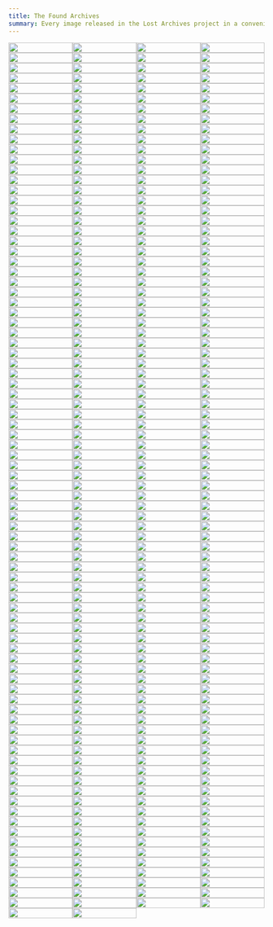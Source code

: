 ```yaml
---
title: The Found Archives
summary: Every image released in the Lost Archives project in a convenient list.
---
```


<style>
.flexer
{
  display: flex;
  flex-direction: row;
  flex-wrap: wrap;
}

.flexer a
{
  flex-basis: 25%;
}

.flexer a img
{
  width: 100%;
  max-width: unset;
  margin: unset;
}

.flexer a
{

  transition: transform 0.2s ease-in-out;
  z-index: 0;
}

.flexer a:hover
{
  transform: scale(1.1);
  z-index: 1;
}
</style>

<div class="flexer">
<a href="https://instagram.com/p/Bwpif1ElJwF/"><img src = "/imgs/insta_images/56905195_328804467780476_155031530092347563_n.webp"></a>
<a href="https://instagram.com/p/Bwm5z06l42H/"><img src = "/imgs/insta_images/58409198_456790251756776_670031078643189384_n.webp"></a>
<a href="https://instagram.com/p/BvCnzZTgCsB/"><img src = "/imgs/insta_images/52823206_648053712290998_8621472121135644426_n.webp"></a>
<a href="https://instagram.com/p/BvAUBfUlwGS/"><img src = "/imgs/insta_images/53541851_373670536789179_7498684184836876343_n.webp"></a>
<a href="https://instagram.com/p/Bu69t5HlwMM/"><img src = "/imgs/insta_images/54512877_2258022000885925_8791528414592468169_n.webp"></a>
<a href="https://instagram.com/p/Bu4V8cYFkkn/"><img src = "/imgs/insta_images/52977317_837790109897010_1704736963351047599_n.webp"></a>
<a href="https://instagram.com/p/Buudf3zFIm2/"><img src = "/imgs/insta_images/52183962_590519481414986_5789382831553490426_n.webp"></a>
<a href="https://instagram.com/p/BuuZnMFFg04/"><img src = "/imgs/insta_images/52008548_2252039605020784_1819611984790468897_n.webp"></a>
<a href="https://instagram.com/p/Buo23A9lAg1/"><img src = "/imgs/insta_images/53520610_392466481530108_3074246285394711603_n.webp"></a>
<a href="https://instagram.com/p/BumgHU7FSfP/"><img src = "/imgs/insta_images/52008554_608994419562653_1408925611483866948_n.webp"></a>
<a href="https://instagram.com/p/BuetvzUFC5v/"><img src = "/imgs/insta_images/51669839_432072400864805_1023034537450639301_n.webp"></a>
<a href="https://instagram.com/p/BuetqMmF0wj/"><img src = "/imgs/insta_images/52369424_1117152728491340_4911231748437854204_n.webp"></a>
<a href="https://instagram.com/p/BuZ3_HEFmlQ/"><img src = "/imgs/insta_images/51953653_558705604607944_4650280110754321715_n.webp"></a>
<a href="https://instagram.com/p/BuWVBeTFhWI/"><img src = "/imgs/insta_images/52014142_409436449882453_8356869980830804786_n.webp"></a>
<a href="https://instagram.com/p/BuUZo2vlcPg/"><img src = "/imgs/insta_images/52011638_432855387255107_4281182330056438868_n.webp"></a>
<a href="https://instagram.com/p/BuMk8xpl5Pc/"><img src = "/imgs/insta_images/51933406_341861129757275_4833489502374798228_n.webp"></a>
<a href="https://instagram.com/p/BuKDbGZF1gn/"><img src = "/imgs/insta_images/51616868_200643200892227_8635687523095744355_n.webp"></a>
<a href="https://instagram.com/p/BuHjQYqF-E5/"><img src = "/imgs/insta_images/52020941_176789883283667_8679584943319341006_n.webp"></a>
<a href="https://instagram.com/p/BuHjH61FMTC/"><img src = "/imgs/insta_images/50952484_346386605963742_5494340560205470983_n.webp"></a>
<a href="https://instagram.com/p/BuChjw1lMD6/"><img src = "/imgs/insta_images/51169612_247937346117751_8829773038208882963_n.webp"></a>
<a href="https://instagram.com/p/Bt6f8AnFmGC/"><img src = "/imgs/insta_images/51150025_2069284236516019_7988819079532704819_n.webp"></a>
<a href="https://instagram.com/p/Bt33hugl05d/"><img src = "/imgs/insta_images/50949779_1397773710370066_2195426094418853493_n.webp"></a>
<a href="https://instagram.com/p/Bty02mYF-HY/"><img src = "/imgs/insta_images/51122835_292064304791483_3266145612647575345_n.webp"></a>
<a href="https://instagram.com/p/BtwOjqJH7dP/"><img src = "/imgs/insta_images/50559206_1041928272676833_7181548528314216848_n.webp"></a>
<a href="https://instagram.com/p/BtoZf29lYlt/"><img src = "/imgs/insta_images/50250889_284774578826462_1155155680623090479_n.webp"></a>
<a href="https://instagram.com/p/BtjR17hA7FS/"><img src = "/imgs/insta_images/50117165_2212248702351579_6020143229159540479_n.webp"></a>
<a href="https://instagram.com/p/BtghaRsgBY2/"><img src = "/imgs/insta_images/51165161_140970060257734_4183668887259992839_n.webp"></a>
<a href="https://instagram.com/p/BteMjB9n410/"><img src = "/imgs/insta_images/50170735_695284370873240_8235718966894582387_n.webp"></a>
<a href="https://instagram.com/p/BtWXMWZjHrw/"><img src = "/imgs/insta_images/49401276_1244572129013797_4135144684913830991_n.webp"></a>
<a href="https://instagram.com/p/BtT1w-3AMWn/"><img src = "/imgs/insta_images/50634438_378007673013342_6205314773727179853_n.webp"></a>
<a href="https://instagram.com/p/BtRLhuwAc6N/"><img src = "/imgs/insta_images/49933404_2286941968255843_8976291319356992861_n.webp"></a>
<a href="https://instagram.com/p/BtOmESiFJVu/"><img src = "/imgs/insta_images/49907369_370802640415642_3797636859657816002_n.webp"></a>
<a href="https://instagram.com/p/BtMLWdBHlwh/"><img src = "/imgs/insta_images/49468930_486181941913322_7319996000073815292_n.webp"></a>
<a href="https://instagram.com/p/BtEP-yvDgDx/"><img src = "/imgs/insta_images/49732057_255994098630308_1879029295904547041_n.webp"></a>
<a href="https://instagram.com/p/BtBtz1ljK37/"><img src = "/imgs/insta_images/50840172_313441865951385_6994349816176760461_n.webp"></a>
<a href="https://instagram.com/p/Bs_cNlDjgbB/"><img src = "/imgs/insta_images/49671637_227858444824091_2808999717874118265_n.webp"></a>
<a href="https://instagram.com/p/Bs8s2I8DTc5/"><img src = "/imgs/insta_images/49401284_383257089144760_4455289512044497920_n.webp"></a>
<a href="https://instagram.com/p/Bs6FHM1j6zl/"><img src = "/imgs/insta_images/50221224_1979215965508847_6581804625219147886_n.webp"></a>
<a href="https://instagram.com/p/BsvvsNTgDnN/"><img src = "/imgs/insta_images/49530906_228489498091272_7008972979865299854_n.webp"></a>
<a href="https://instagram.com/p/BstUdX1HLfo/"><img src = "/imgs/insta_images/49283518_1411195882348088_908866364288034029_n.webp"></a>
<a href="https://instagram.com/p/Bsqw1asgXbS/"><img src = "/imgs/insta_images/50019351_284631165534843_510264946537395424_n.webp"></a>
<a href="https://instagram.com/p/BsoKc6Knzuy/"><img src = "/imgs/insta_images/49421998_277962436219762_6225723763188250091_n.webp"></a>
<a href="https://instagram.com/p/BsgUICzlv4i/"><img src = "/imgs/insta_images/47584208_950366745172330_3716188336980118666_n.webp"></a>
<a href="https://instagram.com/p/BsdxbxwARCj/"><img src = "/imgs/insta_images/47585561_356507035176346_7976309068458970811_n.webp"></a>
<a href="https://instagram.com/p/BsbQVC9DL6v/"><img src = "/imgs/insta_images/49324189_188481895441570_1703098006088635057_n.webp"></a>
<a href="https://instagram.com/p/BsYnt3Hn7M5/"><img src = "/imgs/insta_images/47691297_1284034368410998_9124256244106908378_n.webp"></a>
<a href="https://instagram.com/p/BsWCagxjbP8/"><img src = "/imgs/insta_images/47692934_2214885565497696_471982063338333330_n.webp"></a>
<a href="https://instagram.com/p/BsOQaC-j9YG/"><img src = "/imgs/insta_images/47694081_107865380186068_7640603923149822898_n.webp"></a>
<a href="https://instagram.com/p/BsLd4zrgaza/"><img src = "/imgs/insta_images/49293617_585000801951805_5363553304415215682_n.webp"></a>
<a href="https://instagram.com/p/BsI_WrRA2Nk/"><img src = "/imgs/insta_images/47694454_127309014964476_8964514566472053080_n.webp"></a>
<a href="https://instagram.com/p/BsGTsDJASz6/"><img src = "/imgs/insta_images/47692562_303165426990082_4303166331427773383_n.webp"></a>
<a href="https://instagram.com/p/BsD1w0ygd8g/"><img src = "/imgs/insta_images/47583563_238126753748117_5014228481264437391_n.webp"></a>
<a href="https://instagram.com/p/Br8i16TjDHL/"><img src = "/imgs/insta_images/47210401_126248755067787_1852855667741703837_n.webp"></a>
<a href="https://instagram.com/p/Br5bttejUAK/"><img src = "/imgs/insta_images/47582541_2420796881323624_3980598377593782616_n.webp"></a>
<a href="https://instagram.com/p/Br3LhGzlZnE/"><img src = "/imgs/insta_images/47693351_1066388496873846_7750208164741776567_n.webp"></a>
<a href="https://instagram.com/p/Br0f24lnYlD/"><img src = "/imgs/insta_images/46142929_2311007292468170_1779100264759434710_n.webp"></a>
<a href="https://instagram.com/p/BryBXB3njaQ/"><img src = "/imgs/insta_images/49376200_586760118404147_880426308351283388_n.webp"></a>
<a href="https://instagram.com/p/BrqMGxbD7xV/"><img src = "/imgs/insta_images/47487923_372755650164373_7711125948990762826_n.webp"></a>
<a href="https://instagram.com/p/Brntm9SAsVm/"><img src = "/imgs/insta_images/46335846_600317697085678_6440923771770662497_n.webp"></a>
<a href="https://instagram.com/p/BrlJuGAjzlu/"><img src = "/imgs/insta_images/46841424_200147007595671_6668679050160359604_n.webp"></a>
<a href="https://instagram.com/p/Brif44HHTLF/"><img src = "/imgs/insta_images/47334778_295303994663785_5297336909997838325_n.webp"></a>
<a href="https://instagram.com/p/BrgC7xvhxuD/"><img src = "/imgs/insta_images/46272967_555592094906641_6321795391732361633_n.webp"></a>
<a href="https://instagram.com/p/BrYMoHKg0fM/"><img src = "/imgs/insta_images/46094885_118961875803124_186399220174444594_n.webp"></a>
<a href="https://instagram.com/p/BrVrXoWgnh-/"><img src = "/imgs/insta_images/46596519_261232587906296_5479687335052977523_n.webp"></a>
<a href="https://instagram.com/p/BrTFnKWB3Fo/"><img src = "/imgs/insta_images/46468439_672599153136907_4689074130284244862_n.webp"></a>
<a href="https://instagram.com/p/BrQd8RGnPUx/"><img src = "/imgs/insta_images/47414389_466429143885046_5254119414784860643_n.webp"></a>
<a href="https://instagram.com/p/BrGMCKMA9Oz/"><img src = "/imgs/insta_images/45728779_218932332340974_5963733414220842095_n.webp"></a>
<a href="https://instagram.com/p/BrDrNXvlMAS/"><img src = "/imgs/insta_images/45309241_2002727076475213_8561896020048781344_n.webp"></a>
<a href="https://instagram.com/p/BrBH0d8gDh9/"><img src = "/imgs/insta_images/45778734_1793547830767258_7217016106680137116_n.webp"></a>
<a href="https://instagram.com/p/Bq_PCAoln_C/"><img src = "/imgs/insta_images/46754022_351491025627473_2961380740148294352_n.webp"></a>
<a href="https://instagram.com/p/Bqz-g8BgFAO/"><img src = "/imgs/insta_images/46352150_498300893995389_7397170501286524345_n.webp"></a>
<a href="https://instagram.com/p/Bqxu1ekHNbo/"><img src = "/imgs/insta_images/45306017_264923157538660_7378520625978279741_n.webp"></a>
<a href="https://instagram.com/p/Bqu9VtFDm8-/"><img src = "/imgs/insta_images/45275604_2137330609865310_5854494060268159243_n.webp"></a>
<a href="https://instagram.com/p/BqsZhVGHBeX/"><img src = "/imgs/insta_images/44746684_546343399166846_3796957448725122578_n.webp"></a>
<a href="https://instagram.com/p/Bqp4qK2h0Ng/"><img src = "/imgs/insta_images/46378403_284888872026192_4210891163424674673_n.webp"></a>
<a href="https://instagram.com/p/BqiCVuVgDrC/"><img src = "/imgs/insta_images/44547620_1886965114753560_5511416974238605361_n.webp"></a>
<a href="https://instagram.com/p/BqfVKWNAFlk/"><img src = "/imgs/insta_images/44260935_327358971377992_5412793539009497946_n.webp"></a>
<a href="https://instagram.com/p/BqdDK1YhgC1/"><img src = "/imgs/insta_images/45595725_773357426337987_3817853788316078208_n.webp"></a>
<a href="https://instagram.com/p/BqaQpJfgmwy/"><img src = "/imgs/insta_images/45715094_709559106082781_5372074565290846596_n.webp"></a>
<a href="https://instagram.com/p/BqX3UZtDpvx/"><img src = "/imgs/insta_images/46540354_269483430578949_4751988783344394414_n.webp"></a>
<a href="https://instagram.com/p/BqP_XlZgkpk/"><img src = "/imgs/insta_images/44362553_319194332249060_1131895689387666741_n.webp"></a>
<a href="https://instagram.com/p/BqNjbJFF6fU/"><img src = "/imgs/insta_images/46103262_1176113589224641_4553691579575553914_n.webp"></a>
<a href="https://instagram.com/p/BqLTI17g0Oz/"><img src = "/imgs/insta_images/44205737_917611878442538_1822017468198949137_n.webp"></a>
<a href="https://instagram.com/p/BqIm-8GFxQa/"><img src = "/imgs/insta_images/43406426_331960800688109_6221089390857056487_n.webp"></a>
<a href="https://instagram.com/p/BqFZpj7lbOb/"><img src = "/imgs/insta_images/44348156_760161144328469_684085351411080723_n.webp"></a>
<a href="https://instagram.com/p/Bp933iJgbPV/"><img src = "/imgs/insta_images/44873923_113424366267344_412886784167767542_n.webp"></a>
<a href="https://instagram.com/p/Bp7YI8RgrWb/"><img src = "/imgs/insta_images/44660225_282015849104646_2465811480887616916_n.webp"></a>
<a href="https://instagram.com/p/Bp4veOrgSP0/"><img src = "/imgs/insta_images/44850381_999622583542858_7192941646794545524_n.webp"></a>
<a href="https://instagram.com/p/Bpz0JAAlA-6/"><img src = "/imgs/insta_images/44211210_429089604288484_3921776085145362767_n.webp"></a>
<a href="https://instagram.com/p/BpsB2z5gdb-/"><img src = "/imgs/insta_images/43628364_570716230026492_127259223787114374_n.webp"></a>
<a href="https://instagram.com/p/BpplbJaghIo/"><img src = "/imgs/insta_images/44899810_143093959992469_6720948235115621481_n.webp"></a>
<a href="https://instagram.com/p/Bpm5GZrgGHq/"><img src = "/imgs/insta_images/43311988_565866377160682_7649280539495603166_n.webp"></a>
<a href="https://instagram.com/p/BpkOzj0lM2R/"><img src = "/imgs/insta_images/43985478_688145771562448_558564853496485417_n.webp"></a>
<a href="https://instagram.com/p/Bphq35GlYzD/"><img src = "/imgs/insta_images/44448153_2460198190673837_7677505658031124890_n.webp"></a>
<a href="https://instagram.com/p/BpZyYKrA7Q9/"><img src = "/imgs/insta_images/44619025_480606312423581_512425402550245491_n.webp"></a>
<a href="https://instagram.com/p/BpXZFYvl9i0/"><img src = "/imgs/insta_images/44320693_741894122854933_238245534015008854_n.webp"></a>
<a href="https://instagram.com/p/BpUzK0RlhPb/"><img src = "/imgs/insta_images/43739554_2130360543881905_4308833571318557556_n.webp"></a>
<a href="https://instagram.com/p/BpSHRzZj_yI/"><img src = "/imgs/insta_images/43817746_1989707244660592_6614160359048247162_n.webp"></a>
<a href="https://instagram.com/p/BpPjUaDFytv/"><img src = "/imgs/insta_images/43778673_249423965731817_8997085714012138655_n.webp"></a>
<a href="https://instagram.com/p/BpHz96Hge2g/"><img src = "/imgs/insta_images/43778764_769027603475687_6722330647660899304_n.webp"></a>
<a href="https://instagram.com/p/BpFcunxBB_E/"><img src = "/imgs/insta_images/43778511_1912537668832607_346953086516104349_n.webp"></a>
<a href="https://instagram.com/p/BpCisbpFyVY/"><img src = "/imgs/insta_images/43408233_465384890535447_7724235722226959696_n.webp"></a>
<a href="https://instagram.com/p/BpAIU6HAjtd/"><img src = "/imgs/insta_images/42805435_739448336415678_5703520076898492215_n.webp"></a>
<a href="https://instagram.com/p/Bo9nASNF-rt/"><img src = "/imgs/insta_images/42773120_258413424757273_1369852230801823878_n.webp"></a>
<a href="https://instagram.com/p/Bo1zW5HlvKG/"><img src = "/imgs/insta_images/41923849_537774253336513_7836994091227510512_n.webp"></a>
<a href="https://instagram.com/p/BozUIxEHrDY/"><img src = "/imgs/insta_images/43817881_2149327965389245_970996345144110006_n.webp"></a>
<a href="https://instagram.com/p/BowwdwDAGms/"><img src = "/imgs/insta_images/42434645_2098773963766212_3274007011856336457_n.webp"></a>
<a href="https://instagram.com/p/Bouhvdngtrz/"><img src = "/imgs/insta_images/42672342_240661826611647_2134671108875225598_n.webp"></a>
<a href="https://instagram.com/p/BordvZOnoLh/"><img src = "/imgs/insta_images/43129913_308098816635642_6993822798566092452_n.webp"></a>
<a href="https://instagram.com/p/Boj0msagUgv/"><img src = "/imgs/insta_images/41518311_171213687079375_3047888382603944433_n.webp"></a>
<a href="https://instagram.com/p/BohBaNoA2ZU/"><img src = "/imgs/insta_images/42502641_276152189898341_2604167570122001794_n.webp"></a>
<a href="https://instagram.com/p/BoeeiKEgsDa/"><img src = "/imgs/insta_images/41902040_1726504580811256_7662675483097984631_n.webp"></a>
<a href="https://instagram.com/p/BocAyaVgNMA/"><img src = "/imgs/insta_images/42536473_103943807219560_7675282853959081783_n.webp"></a>
<a href="https://instagram.com/p/BoZlezpHWy1/"><img src = "/imgs/insta_images/41747414_254392911945751_5051001255582788031_n.webp"></a>
<a href="https://instagram.com/p/BoRlG5Mgyew/"><img src = "/imgs/insta_images/42733980_272469393389725_842308335012496358_n.webp"></a>
<a href="https://instagram.com/p/BoPJTDKjy5Q/"><img src = "/imgs/insta_images/41464245_341590183243835_7611365779417196007_n.webp"></a>
<a href="https://instagram.com/p/BoPCxN5gajg/"><img src = "/imgs/insta_images/41492368_299346147324006_4487028950456386756_n.webp"></a>
<a href="https://instagram.com/p/BoMoiRljqQp/"><img src = "/imgs/insta_images/41949759_1807161779352083_8058897516284530748_n.webp"></a>
<a href="https://instagram.com/p/BoMob6tg328/"><img src = "/imgs/insta_images/41448671_347064306037564_8036429959925300349_n.webp"></a>
<a href="https://instagram.com/p/BoHeBXBgOT2/"><img src = "/imgs/insta_images/41284434_1455826567894349_7546231270224273585_n.webp"></a>
<a href="https://instagram.com/p/Bn_3NXoArJp/"><img src = "/imgs/insta_images/41208825_1977917682276569_3492570210897720237_n.webp"></a>
<a href="https://instagram.com/p/Bn9ZR2Wh3Gp/"><img src = "/imgs/insta_images/41712144_306878403428890_3665959298158187388_n.webp"></a>
<a href="https://instagram.com/p/Bn6Qi6xjVtA/"><img src = "/imgs/insta_images/41092319_632876447110112_837142238590204824_n.webp"></a>
<a href="https://instagram.com/p/Bn385cJgHiO/"><img src = "/imgs/insta_images/41938407_287783765200334_605781789314045605_n.webp"></a>
<a href="https://instagram.com/p/Bn1bVRYBsV7/"><img src = "/imgs/insta_images/41406618_842830229439839_991752889818946365_n.webp"></a>
<a href="https://instagram.com/p/BntqMW6lfKz/"><img src = "/imgs/insta_images/40412866_266522633971792_9134254411591659726_n.webp"></a>
<a href="https://instagram.com/p/BnrPjiRn7hz/"><img src = "/imgs/insta_images/40843816_812820695730211_2726132518992241448_n.webp"></a>
<a href="https://instagram.com/p/BnoipHKnjST/"><img src = "/imgs/insta_images/40538513_2207985942754642_7520881090417694146_n.webp"></a>
<a href="https://instagram.com/p/Bnl_U0jBN5I/"><img src = "/imgs/insta_images/41040590_877606242626844_4268692803008405739_n.webp"></a>
<a href="https://instagram.com/p/Bnjgyu6Fj6r/"><img src = "/imgs/insta_images/40417425_2029974533732939_3378714244030747200_n.webp"></a>
<a href="https://instagram.com/p/BnbozFog9qx/"><img src = "/imgs/insta_images/41214237_1185333354938993_6767591183288189092_n.webp"></a>
<a href="https://instagram.com/p/BnbeL_hFJSb/"><img src = "/imgs/insta_images/40078352_1676910712418386_1941365440157682454_n.webp"></a>
<a href="https://instagram.com/p/BnZGdpDgYFV/"><img src = "/imgs/insta_images/40645910_185964895612619_5274326632640042268_n.webp"></a>
<a href="https://instagram.com/p/BnWnQgZFyNy/"><img src = "/imgs/insta_images/40637961_132061467737334_5730291597368857978_n.webp"></a>
<a href="https://instagram.com/p/BnUKopkBNNy/"><img src = "/imgs/insta_images/39651453_1201209326683614_2599521641574694912_n.webp"></a>
<a href="https://instagram.com/p/BnRaei5lPAx/"><img src = "/imgs/insta_images/40485976_240976133282758_4921619577290358784_n.webp"></a>
<a href="https://instagram.com/p/BnRGS-2F9hO/"><img src = "/imgs/insta_images/40779506_245814716126307_168375903552798720_n.webp"></a>
<a href="https://instagram.com/p/BnJscUBhCEG/"><img src = "/imgs/insta_images/39959557_294223311365347_1856675771779645440_n.webp"></a>
<a href="https://instagram.com/p/BnJOMutgsvZ/"><img src = "/imgs/insta_images/39361446_513488425780066_77396723718160384_n.webp"></a>
<a href="https://instagram.com/p/BnHGnntAjY4/"><img src = "/imgs/insta_images/39865346_2152900714999578_5655245041359126528_n.webp"></a>
<a href="https://instagram.com/p/BnEpE1MD8Fb/"><img src = "/imgs/insta_images/37528944_646924305704342_2366093759629754368_n.webp"></a>
<a href="https://instagram.com/p/BnEOFBXATIG/"><img src = "/imgs/insta_images/39132182_286759545385549_6490895271700987904_n.webp"></a>
<a href="https://instagram.com/p/BnB3ydGFEVA/"><img src = "/imgs/insta_images/40080576_268525833871350_4145744902182928384_n.webp"></a>
<a href="https://instagram.com/p/Bm_fVCJllfF/"><img src = "/imgs/insta_images/39373945_696931327338833_6353704816446799872_n.webp"></a>
<a href="https://instagram.com/p/Bm3vTbxnFyA/"><img src = "/imgs/insta_images/39272033_1158080734330968_8629745124902961152_n.webp"></a>
<a href="https://instagram.com/p/Bm1JOp6nwYL/"><img src = "/imgs/insta_images/39380298_2104258116495773_4743267413896724480_n.webp"></a>
<a href="https://instagram.com/p/Bm05qA8H5VX/"><img src = "/imgs/insta_images/39137723_536854366753129_7888607531105255424_n.webp"></a>
<a href="https://instagram.com/p/BmydWLfjhQt/"><img src = "/imgs/insta_images/39172226_2014523075259730_2958566265976782848_n.webp"></a>
<a href="https://instagram.com/p/BmydQQjF2Te/"><img src = "/imgs/insta_images/38847392_1885267771781434_3276529253314723840_n.webp"></a>
<a href="https://instagram.com/p/BmteprPlqZK/"><img src = "/imgs/insta_images/38989774_247877869200903_7870181202282414080_n.webp"></a>
<a href="https://instagram.com/p/Bml4iA8Fk37/"><img src = "/imgs/insta_images/38483527_537217283364789_2629255343682617344_n.webp"></a>
<a href="https://instagram.com/p/BmjPyjtHvrw/"><img src = "/imgs/insta_images/39095573_607465196316623_6396839623972093952_n.webp"></a>
<a href="https://instagram.com/p/BmgbHVuF-yJ/"><img src = "/imgs/insta_images/38485739_2106622576274076_9058585604974968832_n.webp"></a>
<a href="https://instagram.com/p/BmdzmBtAium/"><img src = "/imgs/insta_images/37964391_641528826246281_6865043706945208320_n.webp"></a>
<a href="https://instagram.com/p/BmbMma_F5n8/"><img src = "/imgs/insta_images/38436450_1874016349358785_8800469714141708288_n.webp"></a>
<a href="https://instagram.com/p/BmS_i9cFdzQ/"><img src = "/imgs/insta_images/37892295_299030094191854_8059228044696485888_n.webp"></a>
<a href="https://instagram.com/p/BmQ_96IDscq/"><img src = "/imgs/insta_images/38019738_275200759742151_4645901085116989440_n.webp"></a>
<a href="https://instagram.com/p/BmQRVtxgd3A/"><img src = "/imgs/insta_images/37915523_315197845703624_3503915971700064256_n.webp"></a>
<a href="https://instagram.com/p/BmOKVgdgWD5/"><img src = "/imgs/insta_images/37859626_461305004375449_3104174616612962304_n.webp"></a>
<a href="https://instagram.com/p/BmLwz0MFyHE/"><img src = "/imgs/insta_images/38431273_424224691402269_7337986989976715264_n.webp"></a>
<a href="https://instagram.com/p/BmIxZbNjJAI/"><img src = "/imgs/insta_images/38096908_245828079380683_6210450206673076224_n.webp"></a>
<a href="https://instagram.com/p/Bl_JvWRgHXE/"><img src = "/imgs/insta_images/38175283_237708290206390_7974061579110973440_n.webp"></a>
<a href="https://instagram.com/p/Bl8fy66gakH/"><img src = "/imgs/insta_images/38197996_265626340895975_7157743791137357824_n.webp"></a>
<a href="https://instagram.com/p/Bl6GdHEAaU-/"><img src = "/imgs/insta_images/37603366_279059446192447_6352763651673292800_n.webp"></a>
<a href="https://instagram.com/p/Bl3RE5MHFqB/"><img src = "/imgs/insta_images/37527261_310031946400343_3090619266035089408_n.webp"></a>
<a href="https://instagram.com/p/Blvv3NQgpKg/"><img src = "/imgs/insta_images/37169582_170235317070074_3245537984782532608_n.webp"></a>
<a href="https://instagram.com/p/BlvM7D3g27F/"><img src = "/imgs/insta_images/36904161_266871080788469_6760287856867934208_n.webp"></a>
<a href="https://instagram.com/p/BltR-RjH-Sa/"><img src = "/imgs/insta_images/37332669_224957881679673_158821160392327168_n.webp"></a>
<a href="https://instagram.com/p/BlsvJUwAVA9/"><img src = "/imgs/insta_images/36999443_433660710466534_2037379296623853568_n.webp"></a>
<a href="https://instagram.com/p/BlqmT_pD3Th/"><img src = "/imgs/insta_images/36974193_1835893949864618_5501007835137310720_n.webp"></a>
<a href="https://instagram.com/p/BlqESpMAC-C/"><img src = "/imgs/insta_images/34448500_295339421210991_59621808290136064_n.webp"></a>
<a href="https://instagram.com/p/BloDLHHFbXh/"><img src = "/imgs/insta_images/37013407_1112060595616462_6280469211663826944_n.webp"></a>
<a href="https://instagram.com/p/BlnhBZNFHRc/"><img src = "/imgs/insta_images/37207561_512752715825795_5998526431410257920_n.webp"></a>
<a href="https://instagram.com/p/Bllgp_cj7m4/"><img src = "/imgs/insta_images/37221427_2179624168922976_4206521210567131136_n.webp"></a>
<a href="https://instagram.com/p/BllK7_VgwSg/"><img src = "/imgs/insta_images/36991285_821035768284261_3732241015885529088_n.webp"></a>
<a href="https://instagram.com/p/Bldr3ZBAGc8/"><img src = "/imgs/insta_images/37394167_418088962013050_4747537612116328448_n.webp"></a>
<a href="https://instagram.com/p/Blb1kuZFUtp/"><img src = "/imgs/insta_images/37098865_1873454232954482_1885062091107205120_n.webp"></a>
<a href="https://instagram.com/p/BlYrlzRg6Ak/"><img src = "/imgs/insta_images/36993479_265441104232226_2417206090950246400_n.webp"></a>
<a href="https://instagram.com/p/BlWGySjgt2C/"><img src = "/imgs/insta_images/37057918_2238896189465841_7618736207408660480_n.webp"></a>
<a href="https://instagram.com/p/BlTiAnOBZlQ/"><img src = "/imgs/insta_images/36955634_909947225873534_6716711320546181120_n.webp"></a>
<a href="https://instagram.com/p/BlS5KW_FhuF/"><img src = "/imgs/insta_images/37107296_205970753440670_1768189786100596736_n.webp"></a>
<a href="https://instagram.com/p/BlLyuLeFweX/"><img src = "/imgs/insta_images/36550535_225191964770378_8642035762230984704_n.webp"></a>
<a href="https://instagram.com/p/BlJH72ZhfMT/"><img src = "/imgs/insta_images/36484711_355128278351675_8402805164720783360_n.webp"></a>
<a href="https://instagram.com/p/BlGjLfdBW9G/"><img src = "/imgs/insta_images/36135974_204740123564138_7083443017285107712_n.webp"></a>
<a href="https://instagram.com/p/BlF3QCElRl-/"><img src = "/imgs/insta_images/36891131_1792809364088606_4473553487866626048_n.webp"></a>
<a href="https://instagram.com/p/BlD-Xc7H-la/"><img src = "/imgs/insta_images/36599428_237857363482504_7685815410364514304_n.webp"></a>
<a href="https://instagram.com/p/BlBgbMDAGbL/"><img src = "/imgs/insta_images/36160738_235313340529049_8427569821595467776_n.webp"></a>
<a href="https://instagram.com/p/Bk5eKZNgF-k/"><img src = "/imgs/insta_images/36085778_1736148173143020_2554781031676772352_n.webp"></a>
<a href="https://instagram.com/p/Bk262leH3Xj/"><img src = "/imgs/insta_images/35617110_1032380780219961_5208564650119004160_n.webp"></a>
<a href="https://instagram.com/p/Bk0RLZzg-c4/"><img src = "/imgs/insta_images/34503979_197159417800949_3290565202143084544_n.webp"></a>
<a href="https://instagram.com/p/Bkxi1dVFCux/"><img src = "/imgs/insta_images/36148770_278916196003105_4330156250818936832_n.webp"></a>
<a href="https://instagram.com/p/BkvMUeXjVfy/"><img src = "/imgs/insta_images/35617138_394088904415479_3581861652368195584_n.webp"></a>
<a href="https://instagram.com/p/BknhAtbndve/"><img src = "/imgs/insta_images/35001135_209222909799905_4714687047946731520_n.webp"></a>
<a href="https://instagram.com/p/BkkyHhTgQN9/"><img src = "/imgs/insta_images/35335137_959555397552337_1855141661001121792_n.webp"></a>
<a href="https://instagram.com/p/Bki3sj5FtX9/"><img src = "/imgs/insta_images/35364269_226198104774168_4120130236920627200_n.webp"></a>
<a href="https://instagram.com/p/BkftIo_Hf_w/"><img src = "/imgs/insta_images/34921391_278009542744577_3273048152256544768_n.webp"></a>
<a href="https://instagram.com/p/BkdDVdYjNCz/"><img src = "/imgs/insta_images/35531934_2166558853589428_647311645214769152_n.webp"></a>
<a href="https://instagram.com/p/BkVX6KWAiJr/"><img src = "/imgs/insta_images/35461500_1671700996218507_446084112340484096_n.webp"></a>
<a href="https://instagram.com/p/BkS5W9QlFfn/"><img src = "/imgs/insta_images/34687450_1968115789887929_1946603449130942464_n.webp"></a>
<a href="https://instagram.com/p/BkQRa5RgACu/"><img src = "/imgs/insta_images/34399237_1659292070859652_4893023049378430976_n.webp"></a>
<a href="https://instagram.com/p/BkNpmtZDZzM/"><img src = "/imgs/insta_images/35544780_152260935638394_6831679700910211072_n.webp"></a>
<a href="https://instagram.com/p/BkLF64slD52/"><img src = "/imgs/insta_images/35383291_184911968837317_4535811362399453184_n.webp"></a>
<a href="https://instagram.com/p/BkDicThBavh/"><img src = "/imgs/insta_images/34266270_212153319412735_7708797355163648000_n.webp"></a>
<a href="https://instagram.com/p/Bj-YSDmgfYt/"><img src = "/imgs/insta_images/35000470_209374396343820_181478762146168832_n.webp"></a>
<a href="https://instagram.com/p/Bj7lwZAnX6X/"><img src = "/imgs/insta_images/34106356_213216439490042_5396967565266255872_n.webp"></a>
<a href="https://instagram.com/p/Bj4xCtsAWLU/"><img src = "/imgs/insta_images/33941060_1087473978072867_3394790181377671168_n.webp"></a>
<a href="https://instagram.com/p/BjxCnSVDlxf/"><img src = "/imgs/insta_images/33698674_2041370112849573_8778414734954201088_n.webp"></a>
<a href="https://instagram.com/p/Bju6B0Mlp8R/"><img src = "/imgs/insta_images/34327715_1693348730731489_6476467523070984192_n.webp"></a>
<a href="https://instagram.com/p/Bjscf2tgVWa/"><img src = "/imgs/insta_images/33480984_478470995906134_2067627110612074496_n.webp"></a>
<a href="https://instagram.com/p/BjpT7EIgqlv/"><img src = "/imgs/insta_images/32503885_246886372723190_7323598093620871168_n.webp"></a>
<a href="https://instagram.com/p/BjnOYQgHcFq/"><img src = "/imgs/insta_images/34329674_194894964664670_1442308738789670912_n.webp"></a>
<a href="https://instagram.com/p/BjfJy3TjWFE/"><img src = "/imgs/insta_images/33179709_1809288776046383_1777406111607947264_n.webp"></a>
<a href="https://instagram.com/p/Bjcn43ZjBNn/"><img src = "/imgs/insta_images/32824395_409171649558660_5383555202739601408_n.webp"></a>
<a href="https://instagram.com/p/BjaUNI4FLIc/"><img src = "/imgs/insta_images/33145354_756849791152206_737112655390572544_n.webp"></a>
<a href="https://instagram.com/p/BjXqsDHAOZh/"><img src = "/imgs/insta_images/31880348_174700590035948_2369531653316935680_n.webp"></a>
<a href="https://instagram.com/p/BjUjHrLH-hL/"><img src = "/imgs/insta_images/32506840_566221503763698_4233079866691420160_n.webp"></a>
<a href="https://instagram.com/p/BjNWUGpnoc6/"><img src = "/imgs/insta_images/33346201_135254707338428_6105959094084960256_n.webp"></a>
<a href="https://instagram.com/p/BjKpovigIHI/"><img src = "/imgs/insta_images/33250828_956249304548057_7273571534327775232_n.webp"></a>
<a href="https://instagram.com/p/BjH_KCMgre0/"><img src = "/imgs/insta_images/33060930_207748136682447_889987863058317312_n.webp"></a>
<a href="https://instagram.com/p/BjFgoSYgrt9/"><img src = "/imgs/insta_images/32121787_180600955974973_9020499033289916416_n.webp"></a>
<a href="https://instagram.com/p/BjC7phln88X/"><img src = "/imgs/insta_images/31970471_2041854042523882_657112154993852416_n.webp"></a>
<a href="https://instagram.com/p/Bi6-cOFglr_/"><img src = "/imgs/insta_images/32135482_285760935297540_6340474032252518400_n.webp"></a>
<a href="https://instagram.com/p/Bi4ZowEgOGV/"><img src = "/imgs/insta_images/31522373_2079990005406698_749310392575983616_n.webp"></a>
<a href="https://instagram.com/p/Bi19Y6gFnp_/"><img src = "/imgs/insta_images/31905448_599633670422939_3310433256997912576_n.webp"></a>
<a href="https://instagram.com/p/Bi16acbl37F/"><img src = "/imgs/insta_images/32121675_343462842844092_7320767684403003392_n.webp"></a>
<a href="https://instagram.com/p/BiziGR9FFev/"><img src = "/imgs/insta_images/32026320_1761248537245411_8495614374285672448_n.webp"></a>
<a href="https://instagram.com/p/Biw9Fn9AUsk/"><img src = "/imgs/insta_images/31449101_2064087243874310_3203105726532681728_n.webp"></a>
<a href="https://instagram.com/p/Bio-srLgFsJ/"><img src = "/imgs/insta_images/31954364_1862926660413736_3706219595745460224_n.webp"></a>
<a href="https://instagram.com/p/Bimn0rAgLXx/"><img src = "/imgs/insta_images/31042994_2548554355370548_3625352671596118016_n.webp"></a>
<a href="https://instagram.com/p/BikG9WmFjdi/"><img src = "/imgs/insta_images/31198502_377416686092615_4729059984204103680_n.webp"></a>
<a href="https://instagram.com/p/BihLxXogGJO/"><img src = "/imgs/insta_images/31997237_628583684178566_4411624895591481344_n.webp"></a>
<a href="https://instagram.com/p/BiebcC2gKzT/"><img src = "/imgs/insta_images/31086523_231959017358770_17133848609423360_n.webp"></a>
<a href="https://instagram.com/p/BiXCyExAgUN/"><img src = "/imgs/insta_images/31108399_440208606392766_206660219827126272_n.webp"></a>
<a href="https://instagram.com/p/BiVEIJ0BfKs/"><img src = "/imgs/insta_images/31163067_165171144166681_378731354327613440_n.webp"></a>
<a href="https://instagram.com/p/BiSK4fVFY_D/"><img src = "/imgs/insta_images/30856506_623405584679622_7139369848030625792_n.webp"></a>
<a href="https://instagram.com/p/BiPiu5BgJXM/"><img src = "/imgs/insta_images/30953932_193578331285699_5798150895493447680_n.webp"></a>
<a href="https://instagram.com/p/BiM_QiNAp3z/"><img src = "/imgs/insta_images/30855332_184188538898343_7889007731862929408_n.webp"></a>
<a href="https://instagram.com/p/BiFFqL7gYU1/"><img src = "/imgs/insta_images/31270318_1987288364920990_5413752799970197504_n.webp"></a>
<a href="https://instagram.com/p/BiCpmUTgmxd/"><img src = "/imgs/insta_images/30593265_205778866895431_4542288954765869056_n.webp"></a>
<a href="https://instagram.com/p/Bh_7rrTgkei/"><img src = "/imgs/insta_images/30604649_970460139780963_3601752363175510016_n.webp"></a>
<a href="https://instagram.com/p/Bh9Gdlogz0_/"><img src = "/imgs/insta_images/30601697_2021817488060397_855192460387680256_n.webp"></a>
<a href="https://instagram.com/p/Bh7AKVsgP9W/"><img src = "/imgs/insta_images/31104278_474772496276569_282041865149087744_n.webp"></a>
<a href="https://instagram.com/p/BhzJjrKn6uD/"><img src = "/imgs/insta_images/30856509_820073518117491_347403802741047296_n.webp"></a>
<a href="https://instagram.com/p/BhxGKxIAA-g/"><img src = "/imgs/insta_images/30086695_708095842698752_2468471980236472320_n.webp"></a>
<a href="https://instagram.com/p/BhtuPzZl1ly/"><img src = "/imgs/insta_images/30602022_181103129204105_5191674583853301760_n.webp"></a>
<a href="https://instagram.com/p/BhrTKVxlJiK/"><img src = "/imgs/insta_images/30590821_1881236178561410_8688747397045551104_n.webp"></a>
<a href="https://instagram.com/p/Bho_Nm9AfSN/"><img src = "/imgs/insta_images/30604743_1790906124307137_5849064146489835520_n.webp"></a>
<a href="https://instagram.com/p/BhhHuTOh6zB/"><img src = "/imgs/insta_images/30078619_1700108273382004_781475952411541504_n.webp"></a>
<a href="https://instagram.com/p/BhehdpcAd2y/"><img src = "/imgs/insta_images/30591765_315264582335189_3038612198537560064_n.webp"></a>
<a href="https://instagram.com/p/BhcFv-jg2hD/"><img src = "/imgs/insta_images/29739276_947745072070610_8694845322892935168_n.webp"></a>
<a href="https://instagram.com/p/BhZhMMlgh7j/"><img src = "/imgs/insta_images/30078474_1776066545777989_171860096987430912_n.webp"></a>
<a href="https://instagram.com/p/BhWtuCfg05K/"><img src = "/imgs/insta_images/30086327_185603405495709_2108946182058278912_n.webp"></a>
<a href="https://instagram.com/p/BhPXztvgeci/"><img src = "/imgs/insta_images/29417730_345222715885300_739504969354313728_n.webp"></a>
<a href="https://instagram.com/p/BhMrdUDjGx-/"><img src = "/imgs/insta_images/29737381_2099129943640623_4696954124413960192_n.webp"></a>
<a href="https://instagram.com/p/BhKG_sLB2Tb/"><img src = "/imgs/insta_images/29717577_359535744530887_8694261924600217600_n.webp"></a>
<a href="https://instagram.com/p/BhId8d3A-eF/"><img src = "/imgs/insta_images/29404243_394581611016351_4228860658323554304_n.webp"></a>
<a href="https://instagram.com/p/BhHajIojNx8/"><img src = "/imgs/insta_images/29737850_2013634438896695_4734819518168170496_n.webp"></a>
<a href="https://instagram.com/p/BhFyjS-gtIW/"><img src = "/imgs/insta_images/29715628_1607698736005043_8583459280261218304_n.webp"></a>
<a href="https://instagram.com/p/Bg92EiKgwmX/"><img src = "/imgs/insta_images/29715285_178764869430352_7717352672319242240_n.webp"></a>
<a href="https://instagram.com/p/Bg6-r3pjYp_/"><img src = "/imgs/insta_images/29402591_2052987981626571_4920293166835302400_n.webp"></a>
<a href="https://instagram.com/p/Bg4y5fVjjyb/"><img src = "/imgs/insta_images/29403615_164652640904257_9184909114365444096_n.webp"></a>
<a href="https://instagram.com/p/Bg4u-H7g7Cs/"><img src = "/imgs/insta_images/29417432_408607322899604_6739960197562761216_n.webp"></a>
<a href="https://instagram.com/p/Bg1kijRgHdt/"><img src = "/imgs/insta_images/29095195_170457500276857_1747830614620372992_n.webp"></a>
<a href="https://instagram.com/p/Bgz4syvAebW/"><img src = "/imgs/insta_images/29093942_2065787873702534_94700017377345536_n.webp"></a>
<a href="https://instagram.com/p/BgrNIytBQY0/"><img src = "/imgs/insta_images/28765496_1464584340337674_4108858481799331840_n.webp"></a>
<a href="https://instagram.com/p/BgmRkIuAsWL/"><img src = "/imgs/insta_images/28763653_176085483200684_4520656819403620352_n.webp"></a>
<a href="https://instagram.com/p/Bgh5MV5lgMF/"><img src = "/imgs/insta_images/28765645_150026222490363_7886584189191979008_n.webp"></a>
<a href="https://instagram.com/p/BgZsIXtgjjY/"><img src = "/imgs/insta_images/28751414_596516820691959_4684719489164509184_n.webp"></a>
<a href="https://instagram.com/p/BgW9divnLfu/"><img src = "/imgs/insta_images/28436256_241375639740194_3619138446624292864_n.webp"></a>
<a href="https://instagram.com/p/BgUDBH3hrXk/"><img src = "/imgs/insta_images/28753511_252340825307469_2276370222074036224_n.webp"></a>
<a href="https://instagram.com/p/BgRhMrQBRxo/"><img src = "/imgs/insta_images/28751532_409196666173253_7504696557887815680_n.webp"></a>
<a href="https://instagram.com/p/BgO82vGH7ga/"><img src = "/imgs/insta_images/28433787_2034672866550181_8997745181318971392_n.webp"></a>
<a href="https://instagram.com/p/BgHQEPGl22l/"><img src = "/imgs/insta_images/28765957_620196328311869_7368666847610142720_n.webp"></a>
<a href="https://instagram.com/p/BgEsxDHg_9i/"><img src = "/imgs/insta_images/28435462_996548763830185_348474078526439424_n.webp"></a>
<a href="https://instagram.com/p/BgCBcSOBC-V/"><img src = "/imgs/insta_images/28428623_203158173601443_6688167736696111104_n.webp"></a>
<a href="https://instagram.com/p/Bf_HvK0H-Yu/"><img src = "/imgs/insta_images/28764497_812253465642991_3332391749745115136_n.webp"></a>
<a href="https://instagram.com/p/Bf8zQmAgXDn/"><img src = "/imgs/insta_images/28159114_151995368816748_58178128048029696_n.webp"></a>
<a href="https://instagram.com/p/Bf1FTcdBVy0/"><img src = "/imgs/insta_images/28152956_1409695425824313_6159302209944158208_n.webp"></a>
<a href="https://instagram.com/p/BfywHRBAQ12/"><img src = "/imgs/insta_images/28155430_134563984033223_2827344015672737792_n.webp"></a>
<a href="https://instagram.com/p/Bfv3PzoFHx-/"><img src = "/imgs/insta_images/28428356_1289278697882241_2547511902607507456_n.webp"></a>
<a href="https://instagram.com/p/Bftcuwwl3JT/"><img src = "/imgs/insta_images/28432798_1620821264631549_6355591939177316352_n.webp"></a>
<a href="https://instagram.com/p/Bfq7nvwheUy/"><img src = "/imgs/insta_images/28151224_151944415478929_2419536978291720192_n.webp"></a>
<a href="https://instagram.com/p/Bfjkx_fgI2h/"><img src = "/imgs/insta_images/28158399_166827577287494_6381152500736589824_n.webp"></a>
<a href="https://instagram.com/p/BfhBMt8g3i7/"><img src = "/imgs/insta_images/28153116_270620986806990_3839498972175532032_n.webp"></a>
<a href="https://instagram.com/p/BfeQNaZhTv1/"><img src = "/imgs/insta_images/27893624_1487141844741149_6429344013777633280_n.webp"></a>
<a href="https://instagram.com/p/Bfbl7DKAnrg/"><img src = "/imgs/insta_images/27879416_309078169616015_1401606227078676480_n.webp"></a>
<a href="https://instagram.com/p/BfY1gVYn25n/"><img src = "/imgs/insta_images/27878376_1114199615384152_3861209117028777984_n.webp"></a>
<a href="https://instagram.com/p/BfQ_H7ChCHV/"><img src = "/imgs/insta_images/27891081_2115374618744224_7105095858684690432_n.webp"></a>
<a href="https://instagram.com/p/BfOiTN6gQkQ/"><img src = "/imgs/insta_images/27580507_184432338984829_7267447993295437824_n.webp"></a>
<a href="https://instagram.com/p/BfMeHFRAs3f/"><img src = "/imgs/insta_images/27579176_223971221511101_618997305244123136_n.webp"></a>
<a href="https://instagram.com/p/BfJcHxHFwKQ/"><img src = "/imgs/insta_images/27582244_2088732118013518_2477344545151385600_n.webp"></a>
<a href="https://instagram.com/p/BfGtdm4gs_H/"><img src = "/imgs/insta_images/27878567_205235406885891_8253829018558660608_n.webp"></a>
<a href="https://instagram.com/p/Be-_CBAj2Op/"><img src = "/imgs/insta_images/26872788_220268065208296_7820423946028711936_n.webp"></a>
<a href="https://instagram.com/p/Be8e8BzhvTP/"><img src = "/imgs/insta_images/26872875_335237360321741_785400946929696768_n.webp"></a>
<a href="https://instagram.com/p/Be6BfP0BebC/"><img src = "/imgs/insta_images/27580709_1616565848429246_1278417768936374272_n.webp"></a>
<a href="https://instagram.com/p/Be2_moXDG1T/"><img src = "/imgs/insta_images/26866835_194393267822899_6112384605677944832_n.webp"></a>
<a href="https://instagram.com/p/Be0tKmnggUG/"><img src = "/imgs/insta_images/26866722_166237660675662_8611307500316131328_n.webp"></a>
<a href="https://instagram.com/p/Bes4rhZA5uM/"><img src = "/imgs/insta_images/26864855_218736355362814_8535259817235709952_n.webp"></a>
<a href="https://instagram.com/p/BeqRaa3Ae_s/"><img src = "/imgs/insta_images/26866571_195471921038864_6802302914879553536_n.webp"></a>
<a href="https://instagram.com/p/Beno6N4D5Yu/"><img src = "/imgs/insta_images/26871601_199688097279330_5336629115912978432_n.webp"></a>
<a href="https://instagram.com/p/BelKoSQnIn0/"><img src = "/imgs/insta_images/26869066_143213279704003_9112241866899718144_n.webp"></a>
<a href="https://instagram.com/p/BeihhefH3_Z/"><img src = "/imgs/insta_images/26867929_2070614866556596_4267135628749045760_n.webp"></a>
<a href="https://instagram.com/p/Bea1v3GD6DE/"><img src = "/imgs/insta_images/26367797_1966608340322368_3641754606238695424_n.webp"></a>
<a href="https://instagram.com/p/BeYTbYfD1K2/"><img src = "/imgs/insta_images/26154268_107184640096721_277515034043613184_n.webp"></a>
<a href="https://instagram.com/p/BeVvPIEjeMb/"><img src = "/imgs/insta_images/26308462_419361765151144_5026045372015837184_n.webp"></a>
<a href="https://instagram.com/p/BeTD8aDjxd0/"><img src = "/imgs/insta_images/26863375_186608138593018_5925755567858515968_n.webp"></a>
<a href="https://instagram.com/p/BeQfzwBjs2h/"><img src = "/imgs/insta_images/26387433_177442586344711_7252286041481019392_n.webp"></a>
<a href="https://instagram.com/p/BeI_W1WDYH0/"><img src = "/imgs/insta_images/26276173_1154952561273931_4401998722829910016_n.webp"></a>
<a href="https://instagram.com/p/BeGdfVCjfFw/"><img src = "/imgs/insta_images/26300337_143050223045785_4796132272262610944_n.webp"></a>
<a href="https://instagram.com/p/BeD59uNDRwo/"><img src = "/imgs/insta_images/26073204_2053666104869445_5595065252392730624_n.webp"></a>
<a href="https://instagram.com/p/BeBN8psDe13/"><img src = "/imgs/insta_images/26274692_943861509109866_7757805637840404480_n.webp"></a>
<a href="https://instagram.com/p/Bd-1lQij6gg/"><img src = "/imgs/insta_images/26157159_1593815367402312_1417892339338182656_n.webp"></a>
<a href="https://instagram.com/p/Bd26BgaDaMa/"><img src = "/imgs/insta_images/25038844_386874308402637_6550139633970184192_n.webp"></a>
<a href="https://instagram.com/p/Bd0YjAmDWLd/"><img src = "/imgs/insta_images/26155374_144534476253763_8753126706249728000_n.webp"></a>
<a href="https://instagram.com/p/Bdx5UuNjK47/"><img src = "/imgs/insta_images/26266601_1683289758442579_6633301715628064768_n.webp"></a>
<a href="https://instagram.com/p/BdvPMHdjk92/"><img src = "/imgs/insta_images/26066279_1252409948236564_6293755254907338752_n.webp"></a>
<a href="https://instagram.com/p/BdsjRvOjhTh/"><img src = "/imgs/insta_images/26152418_215312269036996_2512347377562550272_n.webp"></a>
<a href="https://instagram.com/p/Bdk9A1XjFOq/"><img src = "/imgs/insta_images/26180686_969172556567419_6186740947817070592_n.webp"></a>
<a href="https://instagram.com/p/BdiWAg0jTI3/"><img src = "/imgs/insta_images/26072281_781031688770952_6146964615738687488_n.webp"></a>
<a href="https://instagram.com/p/Bdfq2eJjv33/"><img src = "/imgs/insta_images/25038692_1890056054639504_7032671178086940672_n.webp"></a>
<a href="https://instagram.com/p/Bdc3KBTj7wm/"><img src = "/imgs/insta_images/26228966_1714659895245791_7169851389844127744_n.webp"></a>
<a href="https://instagram.com/p/Bdaf2-FjVvs/"><img src = "/imgs/insta_images/25016361_1750816931608082_1574385550146666496_n.webp"></a>
<a href="https://instagram.com/p/BdSsOtIjdYg/"><img src = "/imgs/insta_images/25039505_177833689630553_8901354127943008256_n.webp"></a>
<a href="https://instagram.com/p/BdQLLzfjpI1/"><img src = "/imgs/insta_images/26072739_1634570263266927_4162503911816560640_n.webp"></a>
<a href="https://instagram.com/p/BdNnqlmDk2t/"><img src = "/imgs/insta_images/26187273_884473551720979_5086773572471357440_n.webp"></a>
<a href="https://instagram.com/p/BdK_QogDON1/"><img src = "/imgs/insta_images/25022456_396244557481544_1652702406183485440_n.webp"></a>
<a href="https://instagram.com/p/BdIBmeWDkvR/"><img src = "/imgs/insta_images/25025468_557938351211357_9019359264933675008_n.webp"></a>
<a href="https://instagram.com/p/BdAdF6ZDNMP/"><img src = "/imgs/insta_images/25039310_2083348925218188_1150656776941600768_n.webp"></a>
<a href="https://instagram.com/p/Bc-al_ADlgQ/"><img src = "/imgs/insta_images/25010247_266253997237429_6292136971359748096_n.webp"></a>
<a href="https://instagram.com/p/Bc7n2gJjc0D/"><img src = "/imgs/insta_images/25017726_508454016194729_1715158252938854400_n.webp"></a>
<a href="https://instagram.com/p/Bc5GVB4jjCW/"><img src = "/imgs/insta_images/25008827_1743269299311986_7793292444346351616_n.webp"></a>
<a href="https://instagram.com/p/Bc18mm3jlHr/"><img src = "/imgs/insta_images/25007197_499408550452337_2407524856707940352_n.webp"></a>
<a href="https://instagram.com/p/BcuUXGUDYz7/"><img src = "/imgs/insta_images/25022422_472243246504002_8271305566903599104_n.webp"></a>
<a href="https://instagram.com/p/BcsNj2PjYH6/"><img src = "/imgs/insta_images/25006940_539533229735512_4049058750193991680_n.webp"></a>
<a href="https://instagram.com/p/BcptYqqjMs5/"><img src = "/imgs/insta_images/24845318_156377288316814_5776957903357345792_n.webp"></a>
<a href="https://instagram.com/p/BcnBpm0DBPf/"><img src = "/imgs/insta_images/25018294_156744591628939_8914736640446955520_n.webp"></a>
<a href="https://instagram.com/p/BckbYBoDf8M/"><img src = "/imgs/insta_images/25012933_161302134621346_1127934067778519040_n.webp"></a>
<a href="https://instagram.com/p/BccpK2UD-8k/"><img src = "/imgs/insta_images/24332259_385939605192893_4036502791261257728_n.webp"></a>
<a href="https://instagram.com/p/BcZxqEqjS8V/"><img src = "/imgs/insta_images/25008588_321309955015589_5813572538210451456_n.webp"></a>
<a href="https://instagram.com/p/BcX1SbajWQU/"><img src = "/imgs/insta_images/24332525_1999781116947609_60028558872936448_n.webp"></a>
<a href="https://instagram.com/p/BcUkybpDFCx/"><img src = "/imgs/insta_images/24327657_2001320663437308_5553993841645715456_n.webp"></a>
<a href="https://instagram.com/p/BcSfHtZDUac/"><img src = "/imgs/insta_images/24838657_549397782063070_4220420192888422400_n.webp"></a>
</div>
